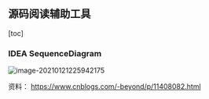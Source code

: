 ## 源码阅读辅助工具

[toc]

### IDEA SequenceDiagram

![image-20210121225942175](/Users/fangxiaowei/git/note/源码阅读必备工具/images/image-20210121225942175.png)

资料： https://www.cnblogs.com/-beyond/p/11408082.html
